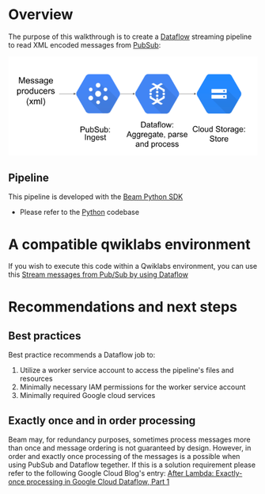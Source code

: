 <!--
Copyright 2023 Google LLC

Licensed under the Apache License, Version 2.0 (the "License");
you may not use this file except in compliance with the License.
You may obtain a copy of the License at

    https://www.apache.org/licenses/LICENSE-2.0

Unless required by applicable law or agreed to in writing, software
distributed under the License is distributed on an "AS IS" BASIS,
WITHOUT WARRANTIES OR CONDITIONS OF ANY KIND, either express or implied.
See the License for the specific language governing permissions and
limitations under the License.
-->

# Overview

The purpose of this walkthrough is to create a [Dataflow](https://cloud.google.com/dataflow) streaming pipeline to read XML encoded messages from [PubSub](https://cloud.google.com/pubsub):

![Architecture](./img/Dataflow%20PubSub%20XML%20to%20GCS.png)

## Pipeline
This pipeline is developed with the [Beam Python SDK](https://beam.apache.org/documentation/sdks/python/)
- Please refer to the [Python](./python/) codebase

# A compatible qwiklabs environment

If you wish to execute this code within a Qwiklabs environment, you can use this [Stream messages from Pub/Sub by using Dataflow](https://cloud.google.com/pubsub/docs/stream-messages-dataflow)

# Recommendations and next steps

## Best practices

Best practice recommends a Dataflow job to:
1) Utilize a worker service account to access the pipeline's files and resources
2) Minimally necessary IAM permissions for the worker service account
3) Minimally required Google cloud services

## Exactly once and in order processing

Beam may, for redundancy purposes, sometimes process messages more than once and message ordering is not guaranteed by design. However, in order and exactly once processing of the messages is a possible when using PubSub and Dataflow tegether. If this is a solution requirement please refer to the following Google Cloud Blog's entry: [After Lambda: Exactly-once processing in Google Cloud Dataflow, Part 1](https://cloud.google.com/blog/products/data-analytics/after-lambda-exactly-once-processing-in-google-cloud-dataflow-part-1)
